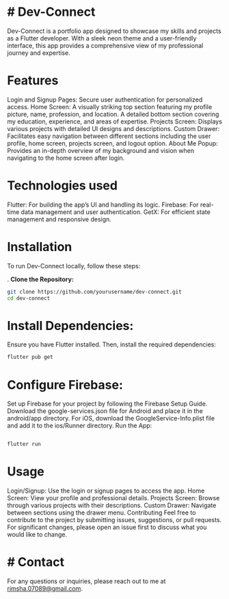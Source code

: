 # # Dev-Connect
Dev-Connect is a portfolio app designed to showcase my skills and projects as a Flutter developer. With a sleek neon theme and a user-friendly interface, this app provides a comprehensive view of my professional journey and expertise.

# Features
Login and Signup Pages: Secure user authentication for personalized access.
Home Screen:
A visually striking top section featuring my profile picture, name, profession, and location.
A detailed bottom section covering my education, experience, and areas of expertise.
Projects Screen: 
Displays various projects with detailed UI designs and descriptions.
Custom Drawer: 
Facilitates easy navigation between different sections including the user profile, home screen, projects screen, and logout option.
About Me
Popup: Provides an in-depth overview of my background and vision when navigating to the home screen after login.
# Technologies used
Flutter: For building the app’s UI and handling its logic.
Firebase: For real-time data management and user authentication.
GetX: For efficient state management and responsive design.
# Installation
To run Dev-Connect locally, follow these steps:

. **Clone the Repository:**

   ```bash
   git clone https://github.com/yourusername/dev-connect.git
   cd dev-connect
```
# Install Dependencies:

Ensure you have Flutter installed. Then, install the required dependencies:

```bash
flutter pub get
```
# Configure Firebase:

Set up Firebase for your project by following the Firebase Setup Guide.
Download the google-services.json file for Android and place it in the android/app directory.
For iOS, download the GoogleService-Info.plist file and add it to the ios/Runner directory.
Run the App:

```bash

flutter run
```
# Usage
Login/Signup: Use the login or signup pages to access the app.
Home Screen: View your profile and professional details.
Projects Screen: Browse through various projects with their descriptions.
Custom Drawer: Navigate between sections using the drawer menu.
Contributing
Feel free to contribute to the project by submitting issues, suggestions, or pull requests. For significant changes, please open an issue first to discuss what you would like to change.


# # Contact
For any questions or inquiries, please reach out to me at rimsha.07089@gmail.com.

